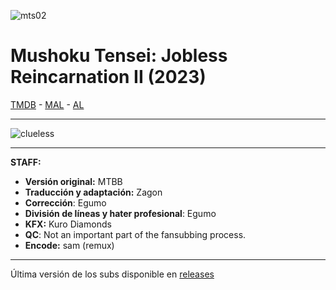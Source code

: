 ![mts02](https://server3.myimageen.com/file/imageen/2023/07/04/cfc2d3a0b94cce901f73187ba84ac2a7.png)

# Mushoku Tensei: Jobless Reincarnation II (2023)

[TMDB](https://www.themoviedb.org/tv/94664) - [MAL](https://myanimelist.net/anime/51179/Mushoku_Tensei_II__Isekai_Ittara_Honki_Dasu) - [AL](https://anilist.co/anime/146065/Mushoku-Tensei-II-Isekai-Ittara-Honki-Dasu/)

---

![clueless](https://cdn.discordapp.com/emojis/1036154699700764712.webp?size=48&quality=lossless) 

---

**STAFF:**

- **Versión original:** MTBB
- **Traducción y adaptación:** Zagon
- **Corrección**: Egumo
- **División de líneas y hater profesional**: Egumo
- **KFX:** Kuro Diamonds
- **QC**: Not an important part of the fansubbing process.
- **Encode:** sam (remux)

---


Última versión de los subs disponible en [releases](https://github.com/ZagonSubs/mushoku-tensei-s02/releases/)
